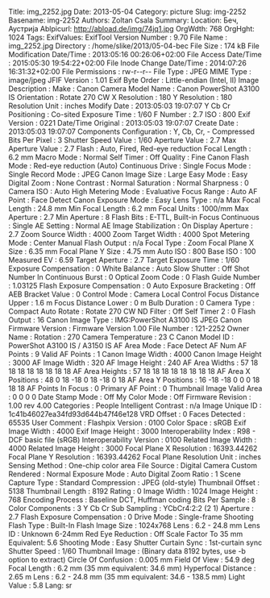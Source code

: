 Title: img_2252.jpg
Date: 2013-05-04
Category: picture
Slug: img-2252
Basename: img-2252
Authors: Zoltan Csala
Summary:
Location: Беч, Аустрија
Ablpicurl: http://abload.de/img/74jq1.jpg
OrgWdth: 768
OrgHght: 1024
Tags:
ExifValues: ExifTool Version Number : 9.70
            File Name : img_2252.jpg
            Directory : /home/slike/2013/05-04-bec
            File Size : 174 kB
            File Modification Date/Time : 2013:05:16 00:26:06+02:00
            File Access Date/Time : 2015:05:30 19:54:22+02:00
            File Inode Change Date/Time : 2014:07:26 16:31:32+02:00
            File Permissions : rw-r--r--
            File Type : JPEG
            MIME Type : image/jpeg
            JFIF Version : 1.01
            Exif Byte Order : Little-endian (Intel, II)
            Image Description :
            Make : Canon
            Camera Model Name : Canon PowerShot A3100 IS
            Orientation : Rotate 270 CW
            X Resolution : 180
            Y Resolution : 180
            Resolution Unit : inches
            Modify Date : 2013:05:03 19:07:07
            Y Cb Cr Positioning : Co-sited
            Exposure Time : 1/60
            F Number : 2.7
            ISO : 800
            Exif Version : 0221
            Date/Time Original : 2013:05:03 19:07:07
            Create Date : 2013:05:03 19:07:07
            Components Configuration : Y, Cb, Cr, -
            Compressed Bits Per Pixel : 3
            Shutter Speed Value : 1/60
            Aperture Value : 2.7
            Max Aperture Value : 2.7
            Flash : Auto, Fired, Red-eye reduction
            Focal Length : 6.2 mm
            Macro Mode : Normal
            Self Timer : Off
            Quality : Fine
            Canon Flash Mode : Red-eye reduction (Auto)
            Continuous Drive : Single
            Focus Mode : Single
            Record Mode : JPEG
            Canon Image Size : Large
            Easy Mode : Easy
            Digital Zoom : None
            Contrast : Normal
            Saturation : Normal
            Sharpness : 0
            Camera ISO : Auto High
            Metering Mode : Evaluative
            Focus Range : Auto
            AF Point : Face Detect
            Canon Exposure Mode : Easy
            Lens Type : n/a
            Max Focal Length : 24.8 mm
            Min Focal Length : 6.2 mm
            Focal Units : 1000/mm
            Max Aperture : 2.7
            Min Aperture : 8
            Flash Bits : E-TTL, Built-in
            Focus Continuous : Single
            AE Setting : Normal AE
            Image Stabilization : On
            Display Aperture : 2.7
            Zoom Source Width : 4000
            Zoom Target Width : 4000
            Spot Metering Mode : Center
            Manual Flash Output : n/a
            Focal Type : Zoom
            Focal Plane X Size : 6.35 mm
            Focal Plane Y Size : 4.75 mm
            Auto ISO : 800
            Base ISO : 100
            Measured EV : 6.59
            Target Aperture : 2.7
            Target Exposure Time : 1/60
            Exposure Compensation : 0
            White Balance : Auto
            Slow Shutter : Off
            Shot Number In Continuous Burst : 0
            Optical Zoom Code : 0
            Flash Guide Number : 1.03125
            Flash Exposure Compensation : 0
            Auto Exposure Bracketing : Off
            AEB Bracket Value : 0
            Control Mode : Camera Local Control
            Focus Distance Upper : 1.6 m
            Focus Distance Lower : 0 m
            Bulb Duration : 0
            Camera Type : Compact
            Auto Rotate : Rotate 270 CW
            ND Filter : Off
            Self Timer 2 : 0
            Flash Output : 16
            Canon Image Type : IMG:PowerShot A3100 IS JPEG
            Canon Firmware Version : Firmware Version 1.00
            File Number : 121-2252
            Owner Name :
            Rotation : 270
            Camera Temperature : 23 C
            Canon Model ID : PowerShot A3100 IS / A3150 IS
            AF Area Mode : Face Detect AF
            Num AF Points : 9
            Valid AF Points : 1
            Canon Image Width : 4000
            Canon Image Height : 3000
            AF Image Width : 320
            AF Image Height : 240
            AF Area Widths : 57 18 18 18 18 18 18 18 18
            AF Area Heights : 57 18 18 18 18 18 18 18 18
            AF Area X Positions : 48 0 18 -18 0 18 -18 0 18
            AF Area Y Positions : 16 -18 -18 0 0 0 18 18 18
            AF Points In Focus : 0
            Primary AF Point : 0
            Thumbnail Image Valid Area : 0 0 0 0
            Date Stamp Mode : Off
            My Color Mode : Off
            Firmware Revision : 1.00 rev 4.00
            Categories : People
            Intelligent Contrast : n/a
            Image Unique ID : 1c41b46027ea34fd93d644b47f46e128
            VRD Offset : 0
            Faces Detected : 65535
            User Comment :
            Flashpix Version : 0100
            Color Space : sRGB
            Exif Image Width : 4000
            Exif Image Height : 3000
            Interoperability Index : R98 - DCF basic file (sRGB)
            Interoperability Version : 0100
            Related Image Width : 4000
            Related Image Height : 3000
            Focal Plane X Resolution : 16393.44262
            Focal Plane Y Resolution : 16393.44262
            Focal Plane Resolution Unit : inches
            Sensing Method : One-chip color area
            File Source : Digital Camera
            Custom Rendered : Normal
            Exposure Mode : Auto
            Digital Zoom Ratio : 1
            Scene Capture Type : Standard
            Compression : JPEG (old-style)
            Thumbnail Offset : 5138
            Thumbnail Length : 8192
            Rating : 0
            Image Width : 1024
            Image Height : 768
            Encoding Process : Baseline DCT, Huffman coding
            Bits Per Sample : 8
            Color Components : 3
            Y Cb Cr Sub Sampling : YCbCr4:2:2 (2 1)
            Aperture : 2.7
            Flash Exposure Compensation : 0
            Drive Mode : Single-frame Shooting
            Flash Type : Built-In Flash
            Image Size : 1024x768
            Lens : 6.2 - 24.8 mm
            Lens ID : Unknown 6-24mm
            Red Eye Reduction : Off
            Scale Factor To 35 mm Equivalent: 5.6
            Shooting Mode : Easy
            Shutter Curtain Sync : 1st-curtain sync
            Shutter Speed : 1/60
            Thumbnail Image : (Binary data 8192 bytes, use -b option to extract)
            Circle Of Confusion : 0.005 mm
            Field Of View : 54.9 deg
            Focal Length : 6.2 mm (35 mm equivalent: 34.6 mm)
            Hyperfocal Distance : 2.65 m
            Lens : 6.2 - 24.8 mm (35 mm equivalent: 34.6 - 138.5 mm)
            Light Value : 5.8
Lang: sr

